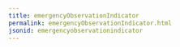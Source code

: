 ```yaml
---
title: emergencyObservationIndicator
permalink: emergencyObservationIndicator.html
jsonid: emergencyobservationindicator
---
```

